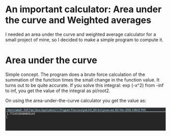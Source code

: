 # An important calculator: Area under the curve and Weighted averages

I needed an area under the curve and weighted average calculator for a small project of mine, so I decided to make a simple program to compute it.


# Area under the curve

Simple concept. The program does a brute force calculation of the summation of the function times the small change in the function value. It turns out to be quite accurate.
If you solve this integral: exp (-x^2) from -inf to inf, you get the value of the integral as pi/root2.

On using the area-under-the-curve calculator you get the value as:

![alt-text](https://raw.githubusercontent.com/pranay-venkatesh/RandomStats/master/AUC/Output1.png)


